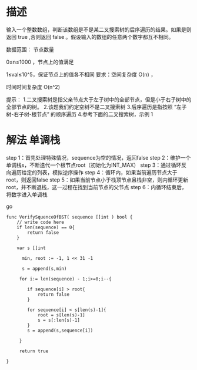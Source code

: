 # 描述
输入一个整数数组，判断该数组是不是某二叉搜索树的后序遍历的结果。如果是则返回 true ,否则返回 false 。假设输入的数组的任意两个数字都互不相同。

数据范围： 节点数量 

0≤n≤1000 ，节点上的值满足 

1≤val≤10^5，保证节点上的值各不相同
要求：空间复杂度 O(n) ，

时间时间复杂度 O(n^2)

提示：
1.二叉搜索树是指父亲节点大于左子树中的全部节点，但是小于右子树中的全部节点的树。
2.该题我们约定空树不是二叉搜索树
3.后序遍历是指按照 “左子树-右子树-根节点” 的顺序遍历
4.参考下面的二叉搜索树，示例 1


# 解法 单调栈

step 1：首先处理特殊情况，sequence为空的情况，返回false
step 2：维护一个单调栈s，不断迭代一个根节点root（初始化为INT_MAX）
step 3：通过循环反向遍历给定的列表，模拟逆序操作
step 4：循环内，如果当前遍历节点大于root，则返回false
step 5：如果当前节点小于栈顶节点且栈非空，则内循环更新root，并不断退栈，这一过程在找到当前节点的父节点
step 6：内循环结束后，将数字进入单调栈

go
```
func VerifySquenceOfBST( sequence []int ) bool {
    // write code here
    if len(sequence) == 0{
        return false
    }

    var s []int

      min, root := -1, 1 << 31 -1

      s = append(s,min)

     for i:= len(sequence) - 1;i>=0;i--{

        if sequence[i] > root{
            return false
        }

        for sequence[i] < s[len(s)-1]{
            root = s[len(s)-1]
            s = s[:len(s)-1]
        }
        s = append(s,sequence[i])

     }

     return true

}
```